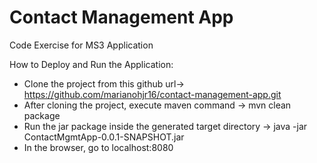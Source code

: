 # Contact Management App
Code Exercise for MS3 Application

How to Deploy and Run the Application:
 - Clone the project from this github url-> https://github.com/marianohjr16/contact-management-app.git
 - After cloning the project, execute maven command -> mvn clean package
 - Run the jar package inside the generated target directory -> java -jar ContactMgmtApp-0.0.1-SNAPSHOT.jar
 - In the browser, go to localhost:8080